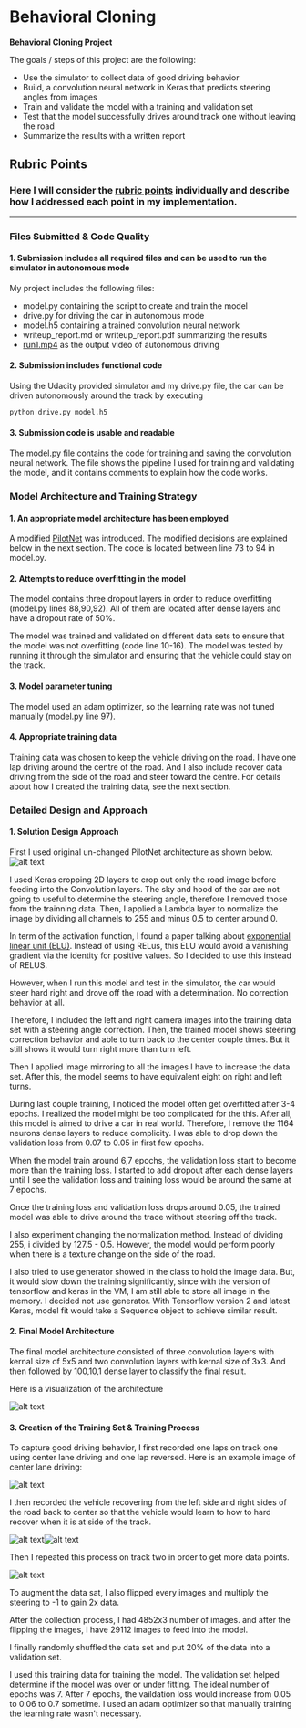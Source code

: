# **Behavioral Cloning** 

**Behavioral Cloning Project**

The goals / steps of this project are the following:
* Use the simulator to collect data of good driving behavior
* Build, a convolution neural network in Keras that predicts steering angles from images
* Train and validate the model with a training and validation set
* Test that the model successfully drives around track one without leaving the road
* Summarize the results with a written report


[//]: # (Image References)

[image1]: ./images/pilotNet.PNG "Model Visualization"
[image2]: ./images/nn.svg "Model Visualization"
[image3]: ./images/center.jpg "Model Visualization"
[image4]: ./images/recover.gif "Model Visualization"
[image5]: ./images/recover2.gif "Model Visualization"
[image6]: ./images/Second_Track.gif "Model Visualization"

## Rubric Points
### Here I will consider the [rubric points](https://review.udacity.com/#!/rubrics/432/view) individually and describe how I addressed each point in my implementation.  

---
### Files Submitted & Code Quality

#### 1. Submission includes all required files and can be used to run the simulator in autonomous mode

My project includes the following files:
* model.py containing the script to create and train the model
* drive.py for driving the car in autonomous mode
* model.h5 containing a trained convolution neural network 
* writeup_report.md or writeup_report.pdf summarizing the results
* [run1.mp4](./run1.mp4) as the output video of autonomous driving

#### 2. Submission includes functional code
Using the Udacity provided simulator and my drive.py file, the car can be driven autonomously around the track by executing 
```sh
python drive.py model.h5
```

#### 3. Submission code is usable and readable

The model.py file contains the code for training and saving the convolution neural network. The file shows the pipeline I used for training and validating the model, and it contains comments to explain how the code works.

### Model Architecture and Training Strategy

#### 1. An appropriate model architecture has been employed
A modified [PilotNet](https://arxiv.org/pdf/1704.07911.pdf) was introduced. The modified decisions are explained below in the next section. The code is located between line 73 to 94 in model.py.  

#### 2. Attempts to reduce overfitting in the model

The model contains three dropout layers in order to reduce overfitting (model.py lines 88,90,92). All of them are located after dense layers and have a dropout rate of 50%.

The model was trained and validated on different data sets to ensure that the model was not overfitting (code line 10-16). The model was tested by running it through the simulator and ensuring that the vehicle could stay on the track.

#### 3. Model parameter tuning

The model used an adam optimizer, so the learning rate was not tuned manually (model.py line 97).

#### 4. Appropriate training data

Training data was chosen to keep the vehicle driving on the road. I have one lap driving around the centre of the road. And I also include recover data driving from the side of the road and steer toward the centre.
For details about how I created the training data, see the next section. 

### Detailed Design and Approach

#### 1. Solution Design Approach
First I used original un-changed PilotNet architecture as shown below. ![alt text][image1]

I used Keras cropping 2D layers to crop out only the road image before feeding into the Convolution layers. The sky and hood of the car are not going to useful to determine the steering angle, therefore I removed those from the trainning data. Then, I applied a Lambda layer to normalize the image by dividing all channels to 255 and minus 0.5 to center around 0.

In term of the activation function, I found a paper talking about [exponential linear unit (ELU)](http://image-net.org/challenges/posters/JKU_EN_RGB_Schwarz_poster.pdf). Instead of using RELus, this ELU would avoid a vanishing gradient via the identity for positive values. So I decided to use this instead of RELUS.

However, when I run this model and test in the simulator, the car would steer hard right and drove off the road with a determination. No correction behavior at all. 

Therefore, I included the left and right camera images into the training data set with a steering angle correction. Then, the trained model shows steering correction behavior and able to turn back to the center couple times. But it still shows it would turn right more than turn left.

Then I applied image mirroring to all the images I have to increase the  data set. After this, the model seems to have equivalent eight on right and left turns. 

During last couple training, I noticed the model often get overfitted after 3-4 epochs. I realized the model might be too complicated for the this. After all, this model is aimed to drive a car in real world. Therefore, I remove the 1164 neurons dense layers to reduce complicity. I was able to drop down the validation loss from 0.07 to 0.05 in first few epochs.

When the model train around 6,7 epochs, the validation loss start to become more than the training loss. I started to add dropout after each dense layers until I see the validation loss and training loss would be around the same at 7 epochs.

Once the training loss and validation loss drops around 0.05, the trained model was able to drive around the trace without steering off the track.

I also experiment changing the normalization method. Instead of dividing 255, i divided by 127.5 - 0.5. However, the model would perform poorly when there is a texture change on the side of the road.


I also tried to use generator showed in the class to hold the image data. But, it would slow down the training significantly, since with the version of tensorflow and keras in the VM, I am still able to store all image in the memory. I decided not use generator. With Tensorflow version 2 and latest Keras, model fit would take a Sequence object to achieve similar result.

 

#### 2. Final Model Architecture

The final model architecture consisted of three convolution layers with kernal size of 5x5 and two convolution layers with kernal size of 3x3. And then followed by 100,10,1 dense layer to classify the final result.

Here is a visualization of the architecture 

![alt text][image2]

#### 3. Creation of the Training Set & Training Process

To capture good driving behavior, I first recorded one laps on track one using center lane driving and one lap reversed. Here is an example image of center lane driving:

![alt text][image3]

I then recorded the vehicle recovering from the left side and right sides of the road back to center so that the vehicle would learn to how to hard recover when it is at side of the track.

![alt text][image4]![alt text][image5]

Then I repeated this process on track two in order to get more data points.

![alt text][image6]

To augment the data sat, I also flipped every images and multiply the steering to -1 to gain 2x data. 

After the collection process, I had 4852x3 number of images. and after the flipping the images, I have 29112 images to feed into the model.


I finally randomly shuffled the data set and put 20% of the data into a validation set. 

I used this training data for training the model. The validation set helped determine if the model was over or under fitting. The ideal number of epochs was 7. After 7 epochs, the vaildation loss would increase from 0.05 to 0.06 to 0.7 sometime. I used an adam optimizer so that manually training the learning rate wasn't necessary.
